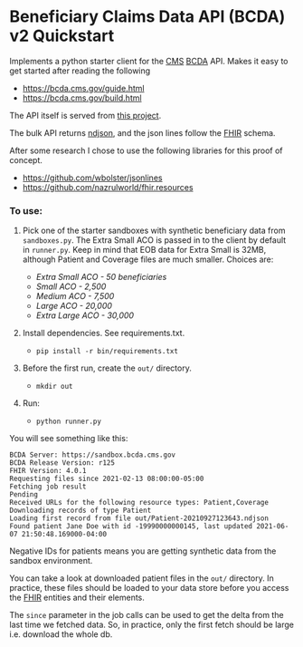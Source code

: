 # Beneficiary Claims Data API (BCDA) v2 Quickstart

Implements a python starter client for the [CMS](https://www.cms.gov/) [BCDA](https://bcda.cms.gov/) API.
Makes it easy to get started after reading the following

- https://bcda.cms.gov/guide.html
- https://bcda.cms.gov/build.html

The API itself is served from [this project](https://github.com/CMSgov/bcda-app/blob/master/bcda/api/v2/api.go).

The bulk API returns [ndjson](http://ndjson.org/), and the json lines follow
the [FHIR](https://www.hl7.org/fhir/index.html) schema.

After some research I chose to use the following libraries for this proof of concept.

- https://github.com/wbolster/jsonlines
- https://github.com/nazrulworld/fhir.resources

### To use:

1. Pick one of the starter sandboxes with synthetic beneficiary data from `sandboxes.py`.
   The Extra Small ACO is passed in to the client by default in `runner.py`. Keep in mind that EOB data
   for Extra Small is 32MB, although Patient and Coverage files are much smaller. Choices are:

   * *Extra Small ACO - 50 beneficiaries*
   * *Small ACO - 2,500*
   * *Medium ACO - 7,500*
   * *Large ACO - 20,000*
   * *Extra Large ACO - 30,000*
   
2. Install dependencies. See requirements.txt.
   * `pip install -r bin/requirements.txt`

3. Before the first run, create the `out/` directory.
   * `mkdir out`

4. Run:
   * `python runner.py`

You will see something like this:

```
BCDA Server: https://sandbox.bcda.cms.gov
BCDA Release Version: r125
FHIR Version: 4.0.1
Requesting files since 2021-02-13 08:00:00-05:00
Fetching job result
Pending
Received URLs for the following resource types: Patient,Coverage
Downloading records of type Patient
Loading first record from file out/Patient-20210927123643.ndjson
Found patient Jane Doe with id -19990000000145, last updated 2021-06-07 21:50:48.169000-04:00
```

Negative IDs for patients means you are getting synthetic data from the sandbox environment.

You can take a look at downloaded patient files in the `out/` directory. In practice, these files
should be loaded to your data store before you access the [FHIR](https://www.hl7.org/fhir/patient.html)
entities and their elements.

The `since` parameter in the job calls can be used to get the delta from the last time we
fetched data. So, in practice, only the first fetch should be large i.e. download the whole db.
